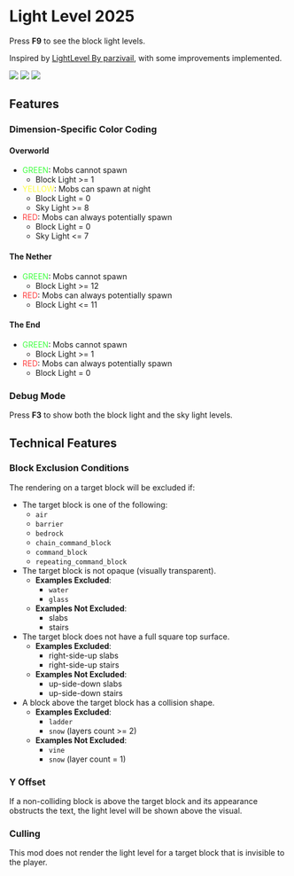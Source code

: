 # Light Level 2025

Press **F9** to see the block light levels.

Inspired by [LightLevel By parzivail](https://github.com/Parzivail-Modding-Team/LightLevel), with
some improvements implemented.

<div style="display: inline">
  <img src="https://img.shields.io/badge/Minecraft-1.21.5-white">
  <img src="https://img.shields.io/badge/Fabric_Loader-0.16.12-white">
  <img src="https://img.shields.io/github/actions/workflow/status/dark-lion-jp/light-level-2025/build.yml?branch=main">
</div>

## Features

### Dimension-Specific Color Coding

#### Overworld

- <span style="color: #40FF40;">GREEN</span>: Mobs cannot spawn
    - Block Light >= 1
- <span style="color: #FFFF40;">YELLOW</span>: Mobs can spawn at night
    - Block Light = 0
    - Sky Light >= 8
- <span style="color: #FF4040;">RED</span>: Mobs can always potentially spawn
    - Block Light = 0
    - Sky Light <= 7

#### The Nether

- <span style="color: #40FF40;">GREEN</span>: Mobs cannot spawn
    - Block Light >= 12
- <span style="color: #FF4040;">RED</span>: Mobs can always potentially spawn
    - Block Light <= 11

#### The End

- <span style="color: #40FF40;">GREEN</span>: Mobs cannot spawn
    - Block Light >= 1
- <span style="color: #FF4040;">RED</span>: Mobs can always potentially spawn
    - Block Light = 0

### Debug Mode

Press **F3** to show both the block light and the sky light levels.

## Technical Features

### Block Exclusion Conditions

The rendering on a target block will be excluded if:

- The target block is one of the following:
    - `air`
    - `barrier`
    - `bedrock`
    - `chain_command_block`
    - `command_block`
    - `repeating_command_block`
- The target block is not opaque (visually transparent).
    - **Examples Excluded**:
        - `water`
        - `glass`
    - **Examples Not Excluded**:
        - slabs
        - stairs
- The target block does not have a full square top surface.
    - **Examples Excluded**:
        - right-side-up slabs
        - right-side-up stairs
    - **Examples Not Excluded**:
        - up-side-down slabs
        - up-side-down stairs
- A block above the target block has a collision shape.
    - **Examples Excluded**:
        - `ladder`
        - `snow` (layers count >= 2)
    - **Examples Not Excluded**:
        - `vine`
        - `snow` (layer count = 1)

### Y Offset

If a non-colliding block is above the target block and its appearance obstructs the text, the light
level will be shown above the visual.

### Culling

This mod does not render the light level for a target block that is invisible to the player.
